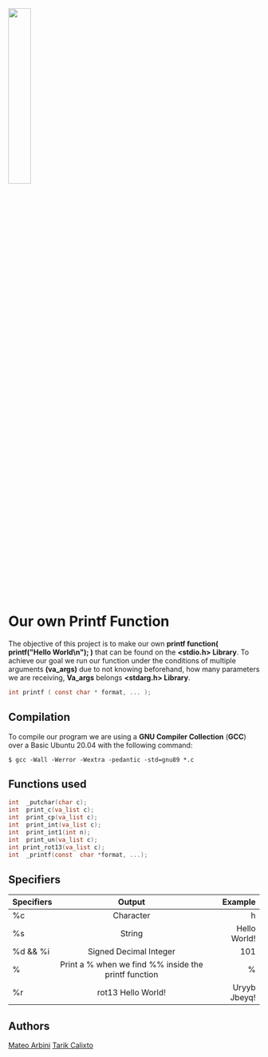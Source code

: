 <img src= "https://blog.holbertonschool.com/wp-content/uploads/2020/04/unnamed-2.png" width= 30% >

# Our own Printf Function 
The objective of this project is to make our own **printf function( printf("Hello World\n"); )** that can be found on the **<stdio.h> Library**. To achieve our goal we run our function under the conditions of multiple arguments **(va_args)** due to not knowing beforehand, how many parameters we are receiving, **Va_args** belongs **<stdarg.h> Library**.
````c
int printf ( const char * format, ... );
````

## Compilation

To compile our program we are using a **GNU Compiler Collection** (**GCC**) over a Basic Ubuntu 20.04 with the following command:  
```  
$ gcc -Wall -Werror -Wextra -pedantic -std=gnu89 *.c
```
## Functions used

````c
int  _putchar(char c);
int  print_c(va_list c);
int  print_cp(va_list c);
int  print_int(va_list c);
int  print_int1(int n);
int  print_un(va_list c);
int print_rot13(va_list c);
int  _printf(const  char *format, ...);
````

## Specifiers

| Specifiers | Output | Example    |
| :---        |    :----:   |          ---: |
| %c    | Character    | h  |
| %s  | String       | Hello World!    |
|   %d && %i | Signed Decimal Integer   |   101 |
| %  | Print a % when we find %% inside the printf function       | %      |
| %r   | rot13 Hello World!  | Uryyb Jbeyq!    |

## Authors

[Mateo Arbini](https://github.com/MateoArbini)
[Tarik Calixto](https://github.com/tarikaudi)
